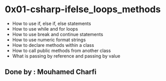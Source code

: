 # 0x01-csharp-ifelse_loops_methods

-    How to use if, else if, else statements
-    How to use while and for loops
-    How to use break and continue statements
-    How to use numeric format strings
-    How to declare methods within a class
-    How to call public methods from another class
-    What is passing by reference and passing by value

## Done by : Mouhamed Charfi